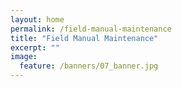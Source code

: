```yaml
---
layout: home
permalink: /field-manual-maintenance
title: "Field Manual Maintenance"
excerpt: ""
image:
  feature: /banners/07_banner.jpg
---
```


